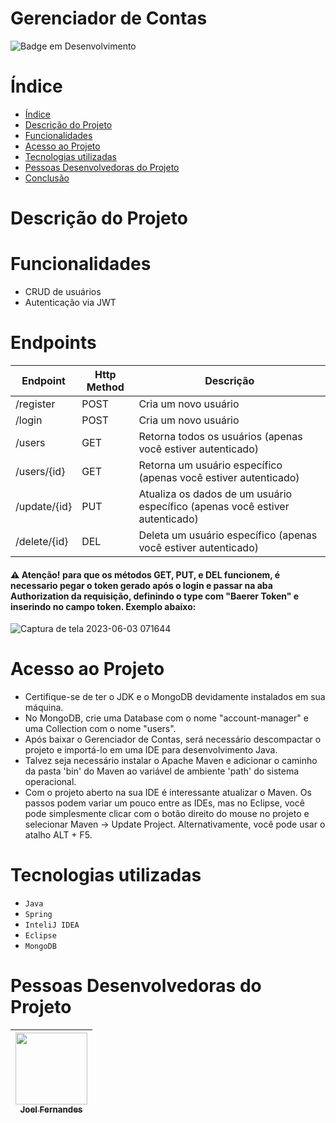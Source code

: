 # Gerenciador de Contas
![Badge em Desenvolvimento](http://img.shields.io/static/v1?label=STATUS&message=EM%20DESENVOLVIMENTO&color=GREEN&style=for-the-badge)

# Índice 

* [Índice](#índice)
* [Descrição do Projeto](#descrição-do-projeto)
* [Funcionalidades](#funcionalidades)
* [Acesso ao Projeto](#acesso-ao-projeto)
* [Tecnologias utilizadas](#tecnologias-utilizadas)
* [Pessoas Desenvolvedoras do Projeto](#pessoas-desenvolvedoras)
* [Conclusão](#conclusão)

# Descrição do Projeto

# Funcionalidades
- CRUD de usuários
- Autenticação via JWT

# Endpoints



| Endpoint | Http Method | Descrição |
| -------- | --------- | ----------
| /register | POST | Cria um novo usuário |
| /login | POST | Cria um novo usuário |
| /users | GET | Retorna todos os usuários (apenas você estiver autenticado) |
| /users/{id} | GET | Retorna um usuário específico (apenas você estiver autenticado) |
| /update/{id} | PUT | Atualiza os dados de um usuário específico (apenas você estiver autenticado) |
| /delete/{id} | DEL | Deleta um usuário específico (apenas você estiver autenticado) |

 #### ⚠️ Atenção! para que os métodos GET, PUT, e DEL funcionem, é necessario pegar o token gerado após o login e passar na aba Authorization da requisição, definindo o type com "Baerer Token" e inserindo no campo token. Exemplo abaixo:
![Captura de tela 2023-06-03 071644](https://github.com/JoelFnandes/AccountManager/assets/60944861/f29630fe-1b44-4bad-ab7f-424f6304cb8d)



# Acesso ao Projeto
 - Certifique-se de ter o JDK e o MongoDB devidamente instalados em sua máquina.
 - No MongoDB, crie uma Database com o nome "account-manager" e uma Collection com o nome "users". 
 - Após baixar o Gerenciador de Contas, será necessário descompactar o projeto e importá-lo em uma IDE para desenvolvimento Java.
 - Talvez seja necessário instalar o Apache Maven e adicionar o caminho da pasta 'bin' do Maven ao variável de ambiente 'path' do sistema operacional.
 - Com o projeto aberto na sua IDE é interessante atualizar o Maven.  Os passos podem variar um pouco entre as IDEs, mas no Eclipse, você pode simplesmente clicar com o botão direito do mouse no projeto e selecionar Maven -> Update Project. Alternativamente, você pode usar o atalho ALT + F5.

# Tecnologias utilizadas

- ``Java``
- ``Spring`` 
- ``InteliJ IDEA``
- ``Eclipse``
- ``MongoDB``

# Pessoas Desenvolvedoras do Projeto

| [<img src="https://avatars.githubusercontent.com/u/60944861?v=4" width=115><br><sub>Joel Fernandes</sub>](https://github.com/JoelFnandes) 
| :---: 
